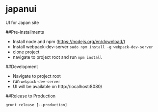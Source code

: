 # japanui
UI for Japan site

##Pre-installments

- Install node and npm (https://nodejs.org/en/download/)
- Install webpack-dev-server 
`sudo npm install -g webpack-dev-server`
- clone project
- navigate to project root and run `npm install`

##Development
- Navigate to project root
- run `webpack-dev-server`
- UI will be available on http://localhost:8080/

##Release to Production

```
grunt release [--production]
```
